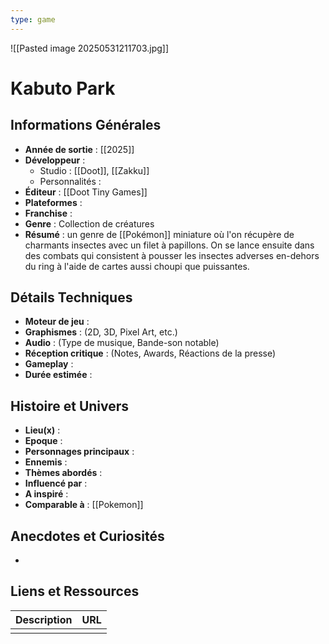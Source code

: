 ```yaml
---
type: game
---
```

![[Pasted image 20250531211703.jpg]]
# Kabuto Park

## Informations Générales

- **Année de sortie** : [[2025]]
- **Développeur** : 
	- Studio : [[Doot]], [[Zakku]]
	- Personnalités : 
- **Éditeur** : [[Doot Tiny Games]]
- **Plateformes** : 
- **Franchise** : 
- **Genre** : Collection de créatures
- **Résumé** : un genre de [[Pokémon]] miniature où l'on récupère de charmants insectes avec un filet à papillons. On se lance ensuite dans des combats qui consistent à pousser les insectes adverses en-dehors du ring à l'aide de cartes aussi choupi que puissantes.

## Détails Techniques
- **Moteur de jeu** : 
- **Graphismes** : (2D, 3D, Pixel Art, etc.)
- **Audio** : (Type de musique, Bande-son notable)
- **Réception critique** : (Notes, Awards, Réactions de la presse)
- **Gameplay** :
- **Durée estimée** : 

## Histoire et Univers
- **Lieu(x)** : 
- **Epoque** : 
- **Personnages principaux** : 
- **Ennemis** :
- **Thèmes abordés** : 
- **Influencé par** :
- **A inspiré** : 
- **Comparable à** : [[Pokemon]]
## Anecdotes et Curiosités
- 
## Liens et Ressources

| Description | URL |
| ----------- | --- |
|             |     |
